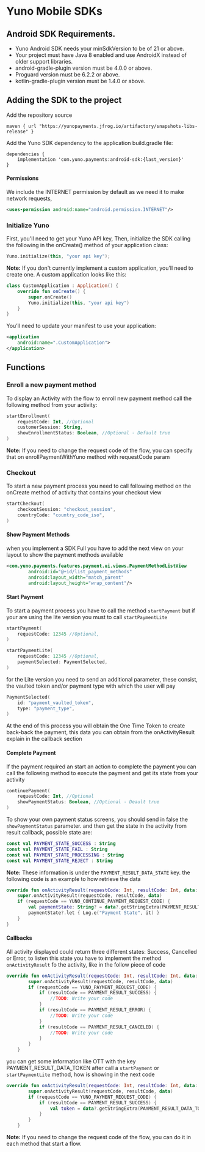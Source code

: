 
# Yuno Mobile SDKs
## Android SDK Requirements.

- Yuno Android SDK needs your minSdkVersion to be of 21 or above.
- Your project must have Java 8 enabled and use AndroidX instead of older support libraries.
- android-gradle-plugin version must be 4.0.0 or above.
- Proguard version must be 6.2.2 or above.
- kotlin-gradle-plugin version must be 1.4.0 or above.

## Adding the SDK to the project
Add the repository source
```Gradle
maven { url "https://yunopayments.jfrog.io/artifactory/snapshots-libs-release" }
```

Add the Yuno SDK dependency to the application build.gradle file:

```Gradle 
dependencies {
    implementation 'com.yuno.payments:android-sdk:{last_version}'
}
```
#### Permissions
We include the INTERNET permission by default as we need it to make network requests,

```xml 
<uses-permission android:name="android.permission.INTERNET"/>
```

### Initialize Yuno
First, you'll need to get your Yuno API key, Then, initialize the SDK  calling the following in the onCreate() method of your application class:

```Kotlin 
Yuno.initialize(this, "your api key");
```
**Note:** If you don't currently implement a custom application, you’ll need to create one. A custom application looks like this:
```kotlin 
class CustomApplication : Application() {
    override fun onCreate() {
        super.onCreate()
        Yuno.initialize(this, "your api key")
    }
}
```
You’ll need to update your manifest to use your application:
```XML 
<application
    android:name=".CustomApplication">
</application>
```

## Functions
### Enroll a new payment method
To display an Activity with the flow to enroll new payment method call the following method from your activity:
```Kotlin 
startEnrollment(
    requestCode: Int, //Optional
    customerSession: String,
    showEnrollmentStatus: Boolean, //Optional - Default true
)
```
**Note:** If you need to change the request code of the flow, you can specify that on enrollPaymentWithYuno method with requestCode param

### Checkout
To start a new payment process you need to call following method on the onCreate method of activity that contains your checkout view
```Kotlin 
startCheckout(
    checkoutSession: "checkout_session",
    countryCode: "country_code_iso",
)
```
#### Show Payment Methods
when you implement a SDK Full you have to add the next view on your layout to show the payment methods available
```XML 
<com.yuno.payments.features.payment.ui.views.PaymentMethodListView
        android:id="@+id/list_payment_methods"
        android:layout_width="match_parent"
        android:layout_height="wrap_content"/>
```

#### Start Payment
To start a payment process you have to call the method `startPayment` but if your are using the lite version you must to call `startPaymentLite`
```Kotlin 
startPayment(
    requestCode: 12345 //Optional,
)
```

```Kotlin 
startPaymentLite(
    requestCode: 12345 //Optional,
    paymentSelected: PaymentSelected,
)
```
for the Lite version you need to send an additional parameter, these consist, the vaulted token and/or payment type with which the user will pay

```Kotlin 
PaymentSelected(  
    id: "payment_vaulted_token",  
    type: "payment_type",  
)
```
At the end of this process you will obtain the One Time Token to create back-back the payment, this data you can obtain from the onActivityResult explain in the callback section

#### Complete Payment
If the payment required an start an action to complete the payment you can call the following method to execute the payment and get its state from your activity
```Kotlin 
continuePayment(
    requestCode: Int, //Optional
    showPaymentStatus: Boolean, //Optional - Deault true
)
```
To show your own payment status screens, you should send in false the `showPaymentStatus` parameter. and then get the state in the activity from result callback, possible state are:
```Kotlin 
const val PAYMENT_STATE_SUCCESS : String
const val PAYMENT_STATE_FAIL : String
const val PAYMENT_STATE_PROCESSING : String
const val PAYMENT_STATE_REJECT : String
```
**Note:** These information is under the `PAYMENT_RESULT_DATA_STATE` key. the following code is an example to how retrieve the data

```Kotlin 
override fun onActivityResult(requestCode: Int, resultCode: Int, data: Intent?) {
    super.onActivityResult(requestCode, resultCode, data)
    if (requestCode == YUNO_CONTINUE_PAYMENT_REQUEST_CODE) {
        val paymentState: String? = data?.getStringExtra(PAYMENT_RESULT_DATA_STATE)
        paymentState?.let { Log.e("Payment State", it) }
    }
}
```

#### Callbacks
All activity displayed could return three different states: Success, Cancelled or Error, to listen this state you have to implement the method `onActivityResult` fo the activity, like in the follow piece of code
```Kotlin 
override fun onActivityResult(requestCode: Int, resultCode: Int, data: Intent?) {
        super.onActivityResult(requestCode, resultCode, data)
        if (requestCode == YUNO_PAYMENT_REQUEST_CODE) {
            if (resultCode == PAYMENT_RESULT_SUCCESS) {
                //TODO: Write your code
            }
            if (resultCode == PAYMENT_RESULT_ERROR) {
                //TODO: Write your code
            }
            if (resultCode == PAYMENT_RESULT_CANCELED) {
                //TODO: Write your code
            }
        }
    }
```
you can get some information like OTT with the key PAYMENT_RESULT_DATA_TOKEN after call a `startPayment` or `startPaymentLite` method, how is showing in the next code

```Kotlin 
override fun onActivityResult(requestCode: Int, resultCode: Int, data: Intent?) {
        super.onActivityResult(requestCode, resultCode, data)
        if (requestCode == YUNO_PAYMENT_REQUEST_CODE) {
            if (resultCode == PAYMENT_RESULT_SUCCESS) {
                val token = data?.getStringExtra(PAYMENT_RESULT_DATA_TOKEN)
            }
        }
    }
```

**Note:** If you need to change the request code of the flow, you can do it in each method that start a flow.